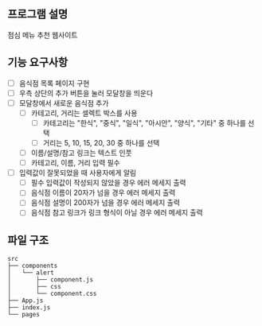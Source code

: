 ## 프로그램 설명

점심 메뉴 추천 웹사이트

## 기능 요구사항

- [ ] 음식점 목록 페이지 구현
- [ ] 우측 상단의 추가 버튼을 눌러 모달창을 띄운다
- [ ] 모달창에서 새로운 음식점 추가
  - [ ] 카테고리, 거리는 셀렉트 박스를 사용
    - [ ] 카테고리는 "한식", "중식", "일식", "아시안", "양식", "기타" 중 하나를 선택
    - [ ] 거리는 5, 10, 15, 20, 30 중 하나를 선택
  - [ ] 이름/설명/참고 링크는 텍스트 인풋
  - [ ] 카테고리, 이름, 거리 입력 필수
- [ ] 입력값이 잘못되었을 때 사용자에게 알림
  - [ ] 필수 입력값이 작성되지 않았을 경우 에러 메세지 출력
  - [ ] 음식점 이름이 20자가 넘을 경우 에러 메세지 출력
  - [ ] 음식점 설명이 200자가 넘을 경우 에러 메세지 출력
  - [ ] 음식점 참고 링크가 링크 형식이 아닐 경우 에러 메세지 출력

## 파일 구조

```base
src
├── components
│   └── alert
│       ├── component.js
│       ├── css
│       └── component.css
├── App.js
├── index.js
└── pages

```
